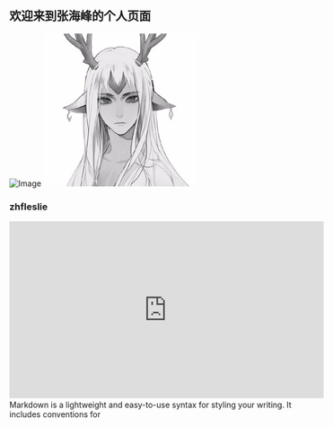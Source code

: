 ## 欢迎来到张海峰的个人页面
![Image](https://github.com/myleslie/zhfleslie/blob/master/res/leslie.jpg)
<img src ="res/leslie.jpg"></img>


### zhfleslie

<iframe width="560" height="315" src="https://www.youtube.com/embed/BJSXBBHyV6s" frameborder="0" allow="accelerometer; autoplay; encrypted-media; gyroscope; picture-in-picture" allowfullscreen></iframe>
Markdown is a lightweight and easy-to-use syntax for styling your writing. It includes conventions for
